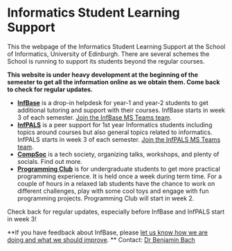 # Informatics Student Learning Support

This the webpage of the Informatics Student Learning Support at the School of Informatics, University of Edinburgh. There are several schemes the School is running to support its students beyond the regular courses. 

__This website is under heavy development at the beginning of the semester to get all the information online as we obtain them. Come back to check for regular updates.__

* __[InfBase](infbase.html)__ is a drop-in helpdesk for year-1 and year-2 students to get additional tutoring and support with their courses. InfBase starts in week 3 of each semester. [Join the InfBase MS Teams team](https://teams.microsoft.com/l/team/19%3a1b9574ccbc404c2d93699fe1bf833b6b%40thread.tacv2/conversations?groupId=a9555449-ddb5-4747-8fc6-1f6bad927c8a&tenantId=2e9f06b0-1669-4589-8789-10a06934dc61).
* __[InfPALS](https://infpals.github.io)__ is a peer support for 1st year Informatics students including topics around courses but also general topics related to informatics. InfPALS starts in week 3 of each semester. [Join the InfPALS MS Teams team](https://teams.microsoft.com/l/team/19%3a531894d230774fd083343ea612fab897%40thread.tacv2/conversations?groupId=42837972-4736-49fa-97ad-131cf0798a74&tenantId=2e9f06b0-1669-4589-8789-10a06934dc61).
* __[CompSoc](https://comp-soc.com)__ is a tech society, organizing talks, workshops, and plenty of socials. Find out more.
* __[Programming Club](http://progclub.inf.ed.ac.uk)__ is for undergraduate students to get more practical programming experience. It is held once a week during term time. For a couple of hours in a relaxed lab students have the chance to work on different challenges, play with some cool toys and engage with fun programming projects. Programming Club will start in week 2.

Check back for regular updates, especially before InfBase and InfPALS start in week 3!

**If you have feedback about InfBase, please [let us know how we are doing and what we should improve](feedback.html).
**
Contact: [Dr Benjamin Bach](bbach@ed.ac.uk)








